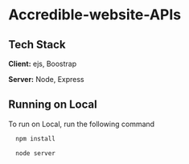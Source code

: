 
# Accredible-website-APIs



## Tech Stack

**Client:** ejs, Boostrap

**Server:** Node, Express

  
## Running on Local

To run on Local, run the following command

```bash
  npm install
```
```bash
  node server
```

  
